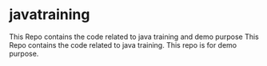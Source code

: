 # javatraining
This Repo contains the code related to java training and demo purpose
This Repo contains the code related to java training.
This repo is for demo purpose.
